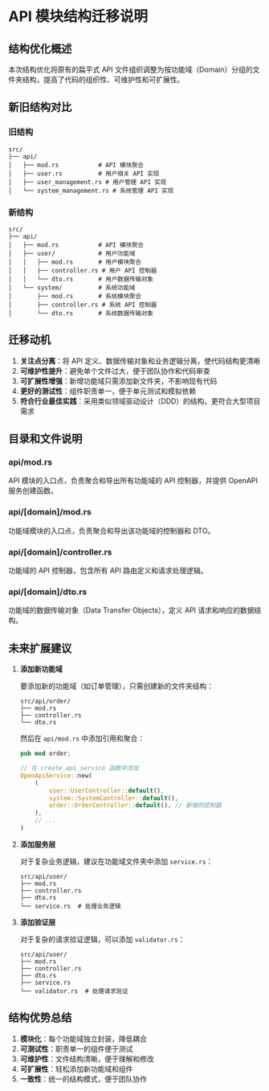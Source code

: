 # API 模块结构迁移说明

## 结构优化概述

本次结构优化将原有的扁平式 API 文件组织调整为按功能域（Domain）分组的文件夹结构，提高了代码的组织性、可维护性和可扩展性。

## 新旧结构对比

### 旧结构

```
src/
├── api/
│   ├── mod.rs           # API 模块聚合
│   ├── user.rs          # 用户相关 API 实现
│   ├── user_management.rs # 用户管理 API 实现
│   └── system_management.rs # 系统管理 API 实现
```

### 新结构

```
src/
├── api/
│   ├── mod.rs           # API 模块聚合
│   ├── user/            # 用户功能域
│   │   ├── mod.rs       # 用户模块聚合
│   │   ├── controller.rs # 用户 API 控制器
│   │   └── dto.rs       # 用户数据传输对象
│   └── system/          # 系统功能域
│       ├── mod.rs       # 系统模块聚合
│       ├── controller.rs # 系统 API 控制器
│       └── dto.rs       # 系统数据传输对象
```

## 迁移动机

1. **关注点分离**：将 API 定义、数据传输对象和业务逻辑分离，使代码结构更清晰
2. **可维护性提升**：避免单个文件过大，便于团队协作和代码审查
3. **可扩展性增强**：新增功能域只需添加新文件夹，不影响现有代码
4. **更好的测试性**：组件职责单一，便于单元测试和模拟依赖
5. **符合行业最佳实践**：采用类似领域驱动设计（DDD）的结构，更符合大型项目需求

## 目录和文件说明

### api/mod.rs

API 模块的入口点，负责聚合和导出所有功能域的 API 控制器，并提供 OpenAPI 服务创建函数。

### api/[domain]/mod.rs

功能域模块的入口点，负责聚合和导出该功能域的控制器和 DTO。

### api/[domain]/controller.rs

功能域的 API 控制器，包含所有 API 路由定义和请求处理逻辑。

### api/[domain]/dto.rs

功能域的数据传输对象（Data Transfer Objects），定义 API 请求和响应的数据结构。

## 未来扩展建议

1. **添加新功能域**

   要添加新的功能域（如订单管理），只需创建新的文件夹结构：

   ```
   src/api/order/
   ├── mod.rs
   ├── controller.rs
   └── dto.rs
   ```

   然后在 `api/mod.rs` 中添加引用和聚合：

   ```rust
   pub mod order;
   
   // 在 create_api_service 函数中添加
   OpenApiService::new(
       (
           user::UserController::default(),
           system::SystemController::default(),
           order::OrderController::default(), // 新增的控制器
       ),
       // ...
   )
   ```

2. **添加服务层**

   对于复杂业务逻辑，建议在功能域文件夹中添加 `service.rs`：

   ```
   src/api/user/
   ├── mod.rs
   ├── controller.rs
   ├── dto.rs
   └── service.rs  # 处理业务逻辑
   ```

3. **添加验证层**

   对于复杂的请求验证逻辑，可以添加 `validator.rs`：

   ```
   src/api/user/
   ├── mod.rs
   ├── controller.rs
   ├── dto.rs
   ├── service.rs
   └── validator.rs  # 处理请求验证
   ```

## 结构优势总结

1. **模块化**：每个功能域独立封装，降低耦合
2. **可测试性**：职责单一的组件便于测试
3. **可维护性**：文件结构清晰，便于理解和修改
4. **可扩展性**：轻松添加新功能域和组件
5. **一致性**：统一的结构模式，便于团队协作
